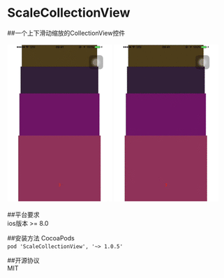 # ScaleCollectionView
##一个上下滑动缩放的CollectionView控件 <br/> <br/> 
![](https://github.com/Calvix-Xu/ScaleCollectionView/blob/master/ScaleCollectionView/gif/1.gif?raw=true)
![](https://github.com/Calvix-Xu/ScaleCollectionView/blob/master/ScaleCollectionView/gif/2.gif?raw=true) <br/>
 <br/>
##平台要求<br/>
ios版本 >= 8.0

##安装方法 CocoaPods    <br/> 
`pod 'ScaleCollectionView', '~> 1.0.5'`

##开源协议<br/>
MIT
